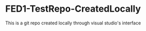 # FED1-TestRepo-CreatedLocally
This is a git repo created locally through visual studio's interface
